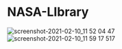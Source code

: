 # NASA-LIbrary
![screenshot-2021-02-10_11 52 04 47](https://user-images.githubusercontent.com/36378352/107487098-df446500-6b96-11eb-8273-9e63a3c14dfc.png)
![screenshot-2021-02-10_11 59 17 517](https://user-images.githubusercontent.com/36378352/107487613-68f43280-6b97-11eb-8463-98aa283e6799.png)
